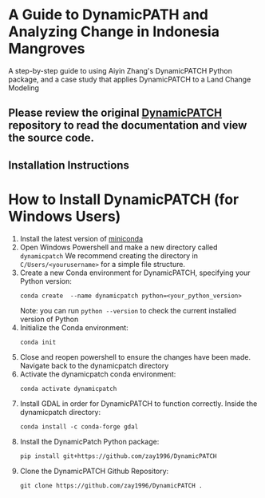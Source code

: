 # A Guide to DynamicPATH and Analyzing Change in Indonesia Mangroves
A step-by-step guide to using Aiyin Zhang's DynamicPATCH Python package, and a case study that applies DynamicPATCH to a Land Change Modeling  

## Please review the original [DynamicPATCH](https://github.com/zay1996/DynamicPATCH) repository to read the documentation and view the source code.

## Installation Instructions  
# How to Install DynamicPATCH (for Windows Users)  
1. Install the latest version of [miniconda](https://docs.anaconda.com/miniconda/install/)  
2. Open Windows Powershell and make a new directory called ```dynamicpatch``` We recommend creating the directory in ```C/Users/<yourusername>``` for a simple file structure.  
3. Create a new Conda environment for DynamicPATCH, specifying your Python version:  
   ```
   conda create  --name dynamicpatch python=<your_python_version>  
   ```  
   Note: you can run ```python --version``` to check the current installed version of Python  
5. Initialize the Conda environment:
   ```
   conda init
   ```  
7. Close and reopen powershell to ensure the changes have been made. Navigate back to the dynamicpatch directory  
8. Activate the dynamicpatch conda environment:
   ```
   conda activate dynamicpatch
   ```  
10. Install GDAL in order for DynamicPATCH to function correctly. Inside the dynamicpatch directory:
    ```
    conda install -c conda-forge gdal
    ```  
12. Install the DynamicPatch Python package:
    ```
    pip install git+https://github.com/zay1996/DynamicPATCH
    ```  
14. Clone the DynamicPATCH Github Repository:
    ```
    git clone https://github.com/zay1996/DynamicPATCH .
    ```
